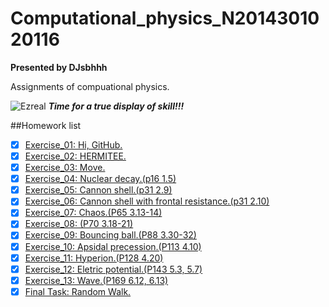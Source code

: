 # Computational_physics_N2014301020116

**Presented by DJsbhhh**

Assignments of compuational physics.

![Ezreal](http://img.miigii.com.tw/Files/Topic/20141016/41d70bbcb463450096b528d57ad50bf3_thumb.jpg)
***Time for a true display of skill!!!***

##Homework list
- [x] [Exercise_01: Hi, GitHub.](https://github.com/djsbhhh/computational_physics_N2014301020116/blob/master/Exercise/Exercise_01:%20Hi,%20GitHub!.md)
- [x] [Exercise_02: HERMITEE.](https://github.com/djsbhhh/computational_physics_N2014301020116/blob/master/Exercise/Exercise_02:%20HERMITEE!)
- [x] [Exercise_03: Move.](https://www.zybuluo.com/djsbhhh/note/512345)
- [x] [Exercise_04: Nuclear decay.(p16 1.5)](https://www.zybuluo.com/djsbhhh/note/522335)
- [x] [Exercise_05: Cannon shell.(p31 2.9)](https://www.zybu�luo.com/djsbhhh/note/533383)
- [x] [Exercise_06: Cannon shell with frontal resistance.(p31 2.10)](https://www.zybuluo.com/djsbhhh/note/542368)
- [x] [Exercise_07: Chaos.(P65 3.13-14)](https://www.zybuluo.com/djsbhhh/note/550031)
- [x] [Exercise_08: (P70 3.18-21)](https://www.zybuluo.com/djsbhhh/note/565906)
- [x] [Exercise_09: Bouncing ball.(P88 3.30-32)](https://www.zybuluo.com/djsbhhh/note/573534)
- [x] [Exercise_10: Apsidal precession.(P113 4.10)](https://www.zybuluo.com/djsbhhh/note/581368)
- [x] [Exercise_11: Hyperion.(P128 4.20)](https://www.zybuluo.com/djsbhhh/note/589837)
- [x] [Exercise_12: Eletric potential.(P143 5.3, 5.7)](https://www.zybuluo.com/djsbhhh/note/597781)
- [x] [Exercise_13: Wave.(P169 6.12, 6.13)](https://www.zybuluo.com/djsbhhh/note/604994)
- [x] [Final Task: Random Walk.](https://www.zybuluo.com/djsbhhh/note/622103)
